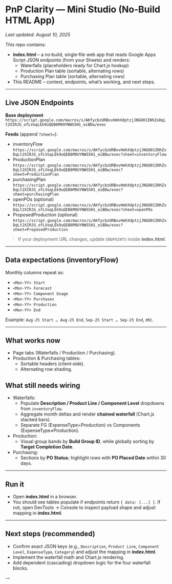 # PnP Clarity — Mini Studio (No‑Build HTML App)
_Last updated: August 10, 2025_

This repo contains:
- **index.html** – a no‑build, single‑file web app that reads Google Apps Script JSON endpoints (from your Sheets) and renders:
  - Waterfalls (placeholders ready for Chart.js hookup)
  - Production Plan table (sortable, alternating rows)
  - Purchasing Plan table (sortable, alternating rows)
- This README – context, endpoints, what’s working, and next steps.

---

## Live JSON Endpoints

**Base deployment**  
`https://script.google.com/macros/s/AKfycbzURBxvHmhXdptzjJNGO01INhZxDqLt2XIRJG_ofLVoqLEk9uQEB6M9UYNWS5H1_eiBDw/exec`

**Feeds** (append `?sheet=`):
- inventoryFlow  
  `https://script.google.com/macros/s/AKfycbzURBxvHmhXdptzjJNGO01INhZxDqLt2XIRJG_ofLVoqLEk9uQEB6M9UYNWS5H1_eiBDw/exec?sheet=inventoryFlow`
- ProductionPlan  
  `https://script.google.com/macros/s/AKfycbzURBxvHmhXdptzjJNGO01INhZxDqLt2XIRJG_ofLVoqLEk9uQEB6M9UYNWS5H1_eiBDw/exec?sheet=ProductionPlan`
- purchasingPlan  
  `https://script.google.com/macros/s/AKfycbzURBxvHmhXdptzjJNGO01INhZxDqLt2XIRJG_ofLVoqLEk9uQEB6M9UYNWS5H1_eiBDw/exec?sheet=purchasingPlan`
- openPOs (optional)  
  `https://script.google.com/macros/s/AKfycbzURBxvHmhXdptzjJNGO01INhZxDqLt2XIRJG_ofLVoqLEk9uQEB6M9UYNWS5H1_eiBDw/exec?sheet=openPOs`
- ProposedProduction (optional)  
  `https://script.google.com/macros/s/AKfycbzURBxvHmhXdptzjJNGO01INhZxDqLt2XIRJG_ofLVoqLEk9uQEB6M9UYNWS5H1_eiBDw/exec?sheet=ProposedProduction`

> If your deployment URL changes, update `ENDPOINTS` inside **index.html**.

---

## Data expectations (inventoryFlow)
Monthly columns repeat as:
- `<Mon-YY> Start`
- `<Mon-YY> Forecast`
- `<Mon-YY> Component Usage`
- `<Mon-YY> Purchases`
- `<Mon-YY> Production`
- `<Mon-YY> End`

Example: `Aug-25 Start … Aug-25 End`, `Sep-25 Start … Sep-25 End`, etc.

---

## What works now
- Page tabs (Waterfalls / Production / Purchasing).
- Production & Purchasing tables:
  - Sortable headers (client‑side).
  - Alternating row shading.

## What still needs wiring
- Waterfalls:
  - Populate **Description / Product Line / Component Level** dropdowns from `inventoryFlow`.
  - Aggregate month deltas and render **chained waterfall** (Chart.js stacked bars).
  - Separate FG (ExpenseType=Production) vs Components (ExpenseType≠Production).
- Production:
  - Visual group bands by **Build Group ID**, while globally sorting by **Target Completion Date**.
- Purchasing:
  - Sections by **PO Status**; highlight rows with **PO Placed Date** within 30 days.

---

## Run it
- Open **index.html** in a browser.
- You should see tables populate if endpoints return `{ data: [...] }`. If not, open DevTools → Console to inspect payload shape and adjust mapping in **index.html**.

---

## Next steps (recommended)
- Confirm exact JSON keys (e.g., `Description`, `Product Line`, `Component Level`, `ExpenseType`, `Category`) and adjust the mapping in **index.html**.
- Implement the waterfall math and Chart.js rendering.
- Add dependent (cascading) dropdown logic for the four waterfall blocks.

-–

